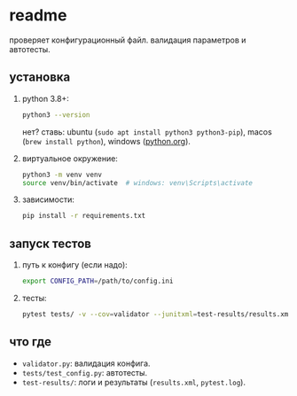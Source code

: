 # readme

проверяет конфигурационный файл. валидация параметров и автотесты.

## установка

1. python 3.8+:
   ```bash
   python3 --version
   ```
   нет? ставь: ubuntu (`sudo apt install python3 python3-pip`), macos (`brew install python`), windows ([python.org](https://www.python.org/downloads/)).

2. виртуальное окружение:
   ```bash
   python3 -m venv venv
   source venv/bin/activate  # windows: venv\Scripts\activate
   ```

3. зависимости:
   ```bash
   pip install -r requirements.txt
   ```

## запуск тестов

1. путь к конфигу (если надо):
   ```bash
   export CONFIG_PATH=/path/to/config.ini
   ```

2. тесты:
   ```bash
   pytest tests/ -v --cov=validator --junitxml=test-results/results.xml
   ```

## что где

- `validator.py`: валидация конфига.
- `tests/test_config.py`: автотесты.
- `test-results/`: логи и результаты (`results.xml`, `pytest.log`).